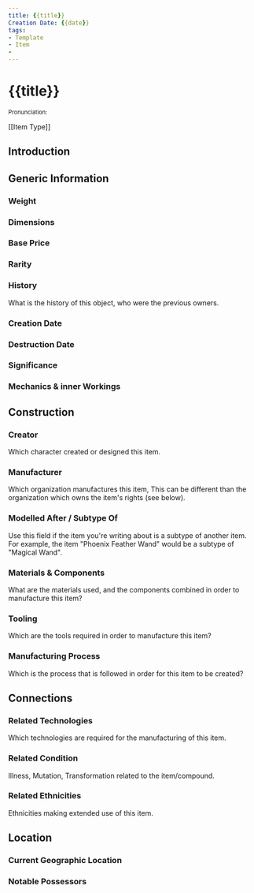 ```yaml
---
title: {{title}}
Creation Date: {{date}}
tags:
- Template
- Item
- 
---
```


# {{title}}
<small>Pronunciation:</small>

[[Item Type]]

## Introduction

## Generic Information
### Weight
### Dimensions
### Base Price
### Rarity
### History
What is the history of this object, who were the previous owners.
### Creation Date
### Destruction Date
### Significance
### Mechanics & inner Workings
## Construction
### Creator
Which character created or designed this item.
### Manufacturer
Which organization manufactures this item, This can be different than the organization which owns the item's rights (see below).
### Modelled After / Subtype Of
Use this field if the item you're writing about is a subtype of another item. For example, the item "Phoenix Feather Wand" would be a subtype of "Magical Wand".
### Materials & Components
What are the materials used, and the components combined in order to manufacture this item?
### Tooling
Which are the tools required in order to manufacture this item?
### Manufacturing Process
Which is the process that is followed in order for this item to be created?

## Connections
### Related Technologies
Which technologies are required for the manufacturing of this item.
### Related Condition
Illness, Mutation, Transformation related to the item/compound.
### Related Ethnicities
Ethnicities making extended use of this item.
## Location
### Current Geographic Location
### Notable Possessors